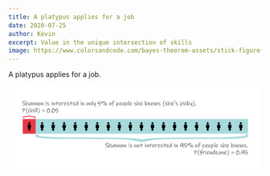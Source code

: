 ```yaml
---
title: A platypus applies for a job
date: 2020-07-25
author: Kevin
excerpt: Value in the unique intersection of skills
image: https://www.colorsandcode.com/bayes-theorem-assets/stick-figure-girl-2.png
---
```


A platypus applies for a job.

![shannon stick figure](..\src\netflix-and-chill-diagram-2.png)